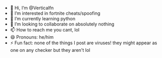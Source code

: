 - 👋 Hi, I’m @Verticalfn
- 👀 I’m interested in fortnite cheats/spoofing
- 🌱 I’m currently learning python
- 💞️ I’m looking to collaborate on absolutely nothing
- 📫 How to reach me you cant, lol
- 😄 Pronouns: he/him
- ⚡ Fun fact: none of the things I post are viruses! they might appear as one on any checker but they aren't lol
